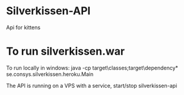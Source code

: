 # Silverkissen-API
Api for kittens

# To run silverkissen.war
To run locally in windows: java -cp target\classes;target\dependency\* se.consys.silverkissen.heroku.Main

The API is running on a VPS with a service, start/stop silverkissen-api
